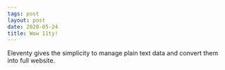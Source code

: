 ```yaml
---
tags: post
layout: post
date: 2020-05-24
title: Wow 11ty!
---
```


Eleventy gives the simplicity to manage plain text data and convert them into full website.
